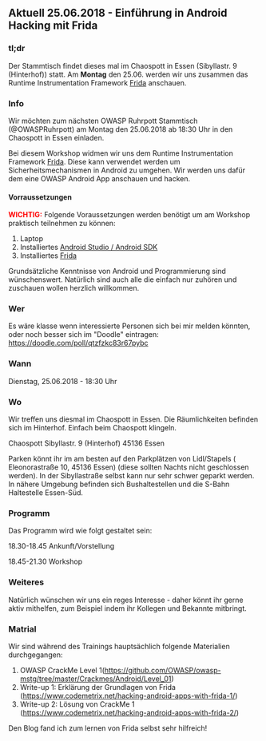 ## Aktuell 25.06.2018 - Einführung in Android Hacking mit Frida

### tl;dr

Der Stammtisch findet dieses mal im Chaospott in Essen (Sibyllastr. 9
(Hinterhof)) statt. Am **Montag** den 25.06. werden wir uns zusammen das
Runtime Instrumentation Framework [Frida](https://frida.re/) anschauen.

### Info

Wir möchten zum nächsten OWASP Ruhrpott Stammtisch (@OWASPRuhrpott) am
Montag den 25.06.2018 ab 18:30 Uhr in den Chaospott in Essen einladen.

Bei diesem Workshop widmen wir uns dem Runtime Instrumentation Framework
[Frida](https://frida.re/). Diese kann verwendet werden um
Sicherheitsmechanismen in Android zu umgehen. Wir werden uns dafür dem
eine OWASP Android App anschauen und hacken.

#### Vorraussetzungen

<b style="color:red">WICHTIG:</b> Folgende Voraussetzungen werden
benötigt um am Workshop praktisch teilnehmen zu können:

1.  Laptop
2.  Installiertes [Android Studio / Android
    SDK](https://developer.android.com/studio/)
3.  Installiertes [Frida](https://frida.re/)

Grundsätzliche Kenntnisse von Android und Programmierung sind
wünschenswert. Natürlich sind auch alle die einfach nur zuhören und
zuschauen wollen herzlich willkommen.

### Wer

Es wäre klasse wenn interessierte Personen sich bei mir melden könnten,
oder noch besser sich im "Doodle" eintragen:
<https://doodle.com/poll/qtzfzkc83r67pybc>

### Wann

Dienstag, 25.06.2018 - 18:30 Uhr

### Wo

Wir treffen uns diesmal im Chaospott in Essen. Die Räumlichkeiten
befinden sich im Hinterhof. Einfach beim Chaospott klingeln.

Chaospott Sibyllastr. 9 (Hinterhof) 45136 Essen

Parken könnt ihr im am besten auf den Parkplätzen von Lidl/Stapels (
Eleonorastraße 10, 45136 Essen) (diese sollten Nachts nicht geschlossen
werden). In der Sibyllastraße selbst kann nur sehr schwer geparkt
werden. In nähere Umgebung befinden sich Bushaltestellen und die S-Bahn
Haltestelle Essen-Süd.

### Programm

Das Programm wird wie folgt gestaltet sein:

18.30-18.45 Ankunft/Vorstellung

18.45-21.30 Workshop

### Weiteres

Natürlich wünschen wir uns ein reges Interesse - daher könnt ihr gerne
aktiv mithelfen, zum Beispiel indem ihr Kollegen und Bekannte mitbringt.

### Matrial

Wir sind während des Trainings hauptsächlich folgende Materialien
durchgegangen:

1.  OWASP CrackMe Level
    1(https://github.com/OWASP/owasp-mstg/tree/master/Crackmes/Android/Level_01)
2.  Write-up 1: Erklärung der Grundlagen von Frida
    (https://www.codemetrix.net/hacking-android-apps-with-frida-1/)
3.  Write-up 2: Lösung von CrackMe 1
    (https://www.codemetrix.net/hacking-android-apps-with-frida-2/)

Den Blog fand ich zum lernen von Frida selbst sehr hilfreich\!